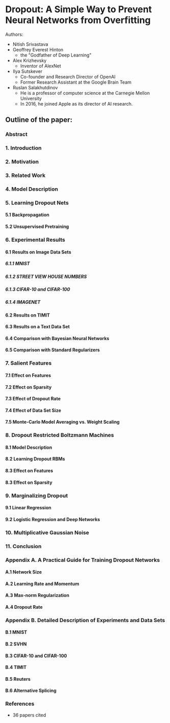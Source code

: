 # Dropout: A Simple Way to Prevent Neural Networks from Overfitting

Authors:

* Nitish Srivastava
* Geoffrey Everest Hinton
	* the "Godfather of Deep Learning"
* Alex Krizhevsky
	* Inventor of AlexNet
* Ilya Sutskever
	* Co-founder and Research Director of OpenAI
	* Former Research Assistant at the Google Brain Team
* Ruslan Salakhutdinov
	* He is a professor of computer science at the Carnegie Mellon University
	* In 2016, he joined Apple as its director of AI research.

## Outline of the paper:

###  Abstract
### 1. Introduction
### 2. Motivation
### 3. Related Work
### 4. Model Description
### 5. Learning Dropout Nets
#### 5.1 Backpropagation
#### 5.2 Unsupervised Pretraining
### 6. Experimental Results
#### 6.1 Results on Image Data Sets
##### 6.1.1 MNIST
##### 6.1.2 STREET VIEW HOUSE NUMBERS
##### 6.1.3 CIFAR-10 and CIFAR-100
##### 6.1.4 IMAGENET
#### 6.2 Results on TIMIT
#### 6.3 Results on a Text Data Set
#### 6.4 Comparison with Bayesian Neural Networks
#### 6.5 Comparison with Standard Regularizers
### 7. Salient Features
#### 7.1 Effect on Features
#### 7.2 Effect on Sparsity
#### 7.3 Effect of Dropout Rate
#### 7.4 Effect of Data Set Size
#### 7.5 Monte-Carlo Model Averaging vs. Weight Scaling
### 8. Dropout Restricted Boltzmann Machines
#### 8.1 Model Description
#### 8.2 Learning Dropout RBMs
#### 8.3 Effect on Features
#### 8.3 Effect on Sparsity
### 9. Marginalizing Dropout
#### 9.1 Linear Regression
#### 9.2 Logistic Regression and Deep Networks
### 10. Multiplicative Gaussian Noise
### 11. Conclusion
### Appendix A. A Practical Guide for Training Dropout Networks
#### A.1 Network Size
#### A.2 Learning Rate and Momentum
#### A.3 Max-norm Regularization
#### A.4 Dropout Rate
### Appendix B. Detailed Description of Experiments and Data Sets
#### B.1 MNIST
#### B.2 SVHN
#### B.3 CIFAR-10 and CIFAR-100
#### B.4 TIMIT
#### B.5 Reuters
#### B.6 Alternative Splicing 
### References

* 36 papers cited